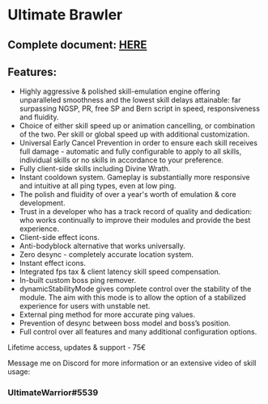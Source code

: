 # Ultimate Brawler

## Complete document: [HERE](https://docs.google.com/document/d/1kUPN64WrQnCt47_U-sniv5smQrBl4qZeIBbS4clp8xw/)

## Features:
* Highly aggressive & polished skill-emulation engine offering unparalleled smoothness and the lowest skill delays attainable: far surpassing NGSP, PR, free SP and Bern script in speed, responsiveness and fluidity.
* Choice of either skill speed up or animation cancelling, or combination of the two. Per skill or global speed up with additional customization.
* Universal Early Cancel Prevention in order to ensure each skill receives full damage - automatic and fully configurable to apply to all skills, individual skills or no skills in accordance to your preference.
* Fully client-side skills including Divine Wrath.
* Instant cooldown system. Gameplay is substantially more responsive and intuitive at all ping types, even at low ping.
* The polish and fluidity of over a year's worth of emulation & core development.
* Trust in a developer who has a track record of quality and dedication: who works continually to improve their modules and provide the best experience.
* Client-side effect icons.
* Anti-bodyblock alternative that works universally.
* Zero desync - completely accurate location system.
* Instant effect icons.
* Integrated fps tax & client latency skill speed compensation.
* In-built custom boss ping remover.
* dynamicStabilityMode gives complete control over the stability of the module. The aim with this mode is to allow the option of a stabilized experience for users with unstable net.
* External ping method for more accurate ping values.
* Prevention of desync between boss model and boss’s position.
* Full control over all features and many additional configuration options.

Lifetime access, updates & support - 75€

Message me on Discord for more information or an extensive video of skill usage:

### UltimateWarrior#5539

